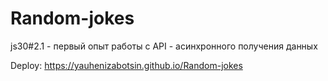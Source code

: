 # Random-jokes
js30#2.1 - первый опыт работы с API - асинхронного получения данных

Deploy: https://yauhenizabotsin.github.io/Random-jokes
